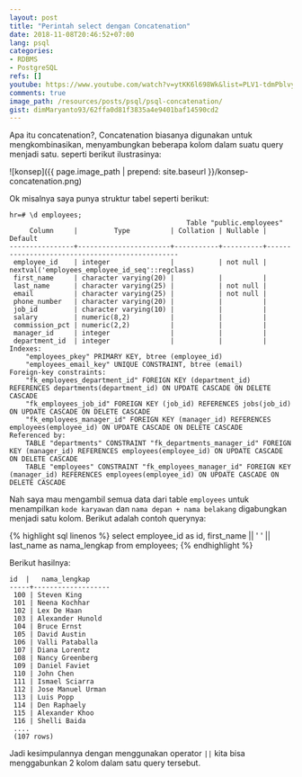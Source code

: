 ```yaml
---
layout: post
title: "Perintah select dengan Concatenation"
date: 2018-11-08T20:46:52+07:00
lang: psql
categories:
- RDBMS
- PostgreSQL
refs: []
youtube: https://www.youtube.com/watch?v=ytKK6l698Wk&list=PLV1-tdmPblvypZXSk2GC932nludT345xk&index=4
comments: true
image_path: /resources/posts/psql/psql-concatenation/
gist: dimMaryanto93/62ffa0d81f3835a4e9401baf14590cd2
---
```


Apa itu concatenation?, Concatenation biasanya digunakan untuk mengkombinasikan, menyambungkan beberapa kolom dalam suatu query menjadi satu. seperti berikut ilustrasinya:

![konsep]({{ page.image_path | prepend: site.baseurl }}/konsep-concatenation.png)

Ok misalnya saya punya struktur tabel seperti berikut:

```postgresql-console
hr=# \d employees;
                                            Table "public.employees"
     Column     |         Type          | Collation | Nullable |                    Default
----------------+-----------------------+-----------+----------+------------------------------------------------
 employee_id    | integer               |           | not null | nextval('employees_employee_id_seq'::regclass)
 first_name     | character varying(20) |           |          |
 last_name      | character varying(25) |           | not null |
 email          | character varying(25) |           | not null |
 phone_number   | character varying(20) |           |          |
 job_id         | character varying(10) |           |          |
 salary         | numeric(8,2)          |           |          |
 commission_pct | numeric(2,2)          |           |          |
 manager_id     | integer               |           |          |
 department_id  | integer               |           |          |
Indexes:
    "employees_pkey" PRIMARY KEY, btree (employee_id)
    "employees_email_key" UNIQUE CONSTRAINT, btree (email)
Foreign-key constraints:
    "fk_employees_department_id" FOREIGN KEY (department_id) REFERENCES departments(department_id) ON UPDATE CASCADE ON DELETE CASCADE
    "fk_employees_job_id" FOREIGN KEY (job_id) REFERENCES jobs(job_id) ON UPDATE CASCADE ON DELETE CASCADE
    "fk_employees_manager_id" FOREIGN KEY (manager_id) REFERENCES employees(employee_id) ON UPDATE CASCADE ON DELETE CASCADE
Referenced by:
    TABLE "departments" CONSTRAINT "fk_departments_manager_id" FOREIGN KEY (manager_id) REFERENCES employees(employee_id) ON UPDATE CASCADE ON DELETE CASCADE
    TABLE "employees" CONSTRAINT "fk_employees_manager_id" FOREIGN KEY (manager_id) REFERENCES employees(employee_id) ON UPDATE CASCADE ON DELETE CASCADE
```

Nah saya mau mengambil semua data dari table `employees` untuk menampilkan `kode karyawan` dan `nama depan + nama belakang` digabungkan menjadi satu kolom. Berikut adalah contoh querynya: 

{% highlight sql linenos %}
select 
    employee_id as id, 
    first_name || ' ' || last_name as nama_lengkap
from employees;
{% endhighlight %}

Berikut hasilnya:

```postgresql-console
id  |   nama_lengkap
-----+-------------------
 100 | Steven King
 101 | Neena Kochhar
 102 | Lex De Haan
 103 | Alexander Hunold
 104 | Bruce Ernst
 105 | David Austin
 106 | Valli Pataballa
 107 | Diana Lorentz
 108 | Nancy Greenberg
 109 | Daniel Faviet
 110 | John Chen
 111 | Ismael Sciarra
 112 | Jose Manuel Urman
 113 | Luis Popp
 114 | Den Raphaely
 115 | Alexander Khoo
 116 | Shelli Baida
 ....
 (107 rows)
```

Jadi kesimpulannya dengan menggunakan operator `||` kita bisa menggabunkan 2 kolom dalam satu query tersebut.